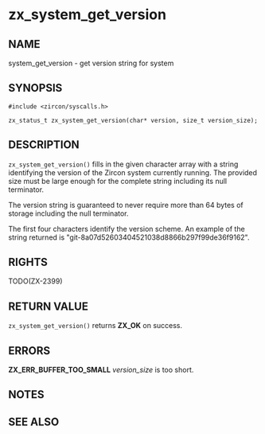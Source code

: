 # zx_system_get_version

## NAME

<!-- Updated by update-docs-from-abigen, do not edit. -->

system_get_version - get version string for system

## SYNOPSIS

<!-- Updated by update-docs-from-abigen, do not edit. -->

```
#include <zircon/syscalls.h>

zx_status_t zx_system_get_version(char* version, size_t version_size);
```

## DESCRIPTION

`zx_system_get_version()` fills in the given character array with a string
identifying the version of the Zircon system currently running.
The provided size must be large enough for the complete string
including its null terminator.

The version string is guaranteed to never require more than 64 bytes of storage
including the null terminator.

The first four characters identify the version scheme. An example of the string
returned is "git-8a07d52603404521038d8866b297f99de36f9162".

## RIGHTS

<!-- Updated by update-docs-from-abigen, do not edit. -->

TODO(ZX-2399)

## RETURN VALUE

`zx_system_get_version()` returns **ZX_OK** on success.

## ERRORS

**ZX_ERR_BUFFER_TOO_SMALL**  *version_size* is too short.

## NOTES

## SEE ALSO


